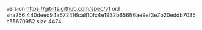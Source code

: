 version https://git-lfs.github.com/spec/v1
oid sha256:440deed94a672416ca810fc4e1932b656ff6ae9ef3e7b20eddb7035c55670952
size 4474
